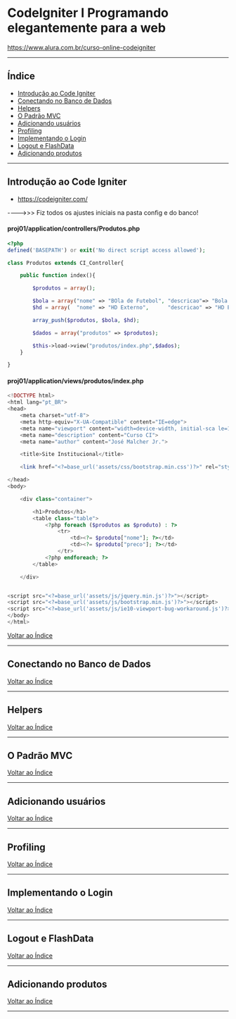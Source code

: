 # CodeIgniter I Programando elegantemente para a web

https://www.alura.com.br/curso-online-codeigniter

---

## <a name="indice">Índice</a>

- [Introdução ao Code Igniter](#parte1)   
- [Conectando no Banco de Dados](#parte2)   
- [Helpers](#parte3)   
- [O Padrão MVC](#parte4)   
- [Adicionando usuários](#parte5)   
- [Profiling](#parte6)   
- [Implementando o Login](#parte7)   
- [Logout e FlashData](#parte8)   
- [Adicionando produtos](#parte9)   



---

## <a name="parte1">Introdução ao Code Igniter</a>

- https://codeigniter.com/

---->>> Fiz todos os ajustes iniciais na pasta config e do banco!

#### proj01/application/controllers/Produtos.php
```php
<?php
defined('BASEPATH') or exit('No direct script access allowed');

class Produtos extends CI_Controller{

    public function index(){

        $produtos = array();

        $bola = array("nome" => "BOla de Futebol", "descricao"=> "Bola de futebol assinada pelo zico", "preco"=>300);
        $hd = array(  "nome" => "HD Externo",      "descricao" => "HD Externo de 500 GB ",             "preco" => 500);

        array_push($produtos, $bola, $hd);

        $dados = array("produtos" => $produtos);

        $this->load->view("produtos/index.php",$dados);
    }

}
```

#### proj01/application/views/produtos/index.php

```php
<!DOCTYPE html>
<html lang="pt_BR">
<head>
    <meta charset="utf-8">
    <meta http-equiv="X-UA-Compatible" content="IE=edge">
    <meta name="viewport" content="width=device-width, initial-sca le=1">
    <meta name="description" content="Curso CI">
    <meta name="author" content="José Malcher Jr.">

    <title>Site Institucional</title>

    <link href="<?=base_url('assets/css/bootstrap.min.css')?>" rel="stylesheet">

</head>
<body>

    <div class="container">

        <h1>Produtos</h1>
        <table class="table">
            <?php foreach ($produtos as $produto) : ?>
                <tr>
                    <td><?= $produto["nome"]; ?></td>
                    <td><?= $produto["preco"]; ?></td>
                </tr>
            <?php endforeach; ?>
        </table>

    </div>


<script src="<?=base_url('assets/js/jquery.min.js')?>"></script>
<script src="<?=base_url('assets/js/bootstrap.min.js')?>"></script>
<script src="<?=base_url('assets/js/ie10-viewport-bug-workaround.js')?>"></script>
</body>
</html>
```

[Voltar ao Índice](#indice)

---

## <a name="parte2">Conectando no Banco de Dados</a>


[Voltar ao Índice](#indice)

---

## <a name="parte3">Helpers</a>


[Voltar ao Índice](#indice)

---

## <a name="parte4">O Padrão MVC</a>


[Voltar ao Índice](#indice)

---

## <a name="parte5">Adicionando usuários</a>


[Voltar ao Índice](#indice)

---

## <a name="parte6">Profiling</a>


[Voltar ao Índice](#indice)

---

## <a name="parte7">Implementando o Login</a>


[Voltar ao Índice](#indice)

---

## <a name="parte8">Logout e FlashData</a>


[Voltar ao Índice](#indice)

---

## <a name="parte9">Adicionando produtos</a>


[Voltar ao Índice](#indice)

---